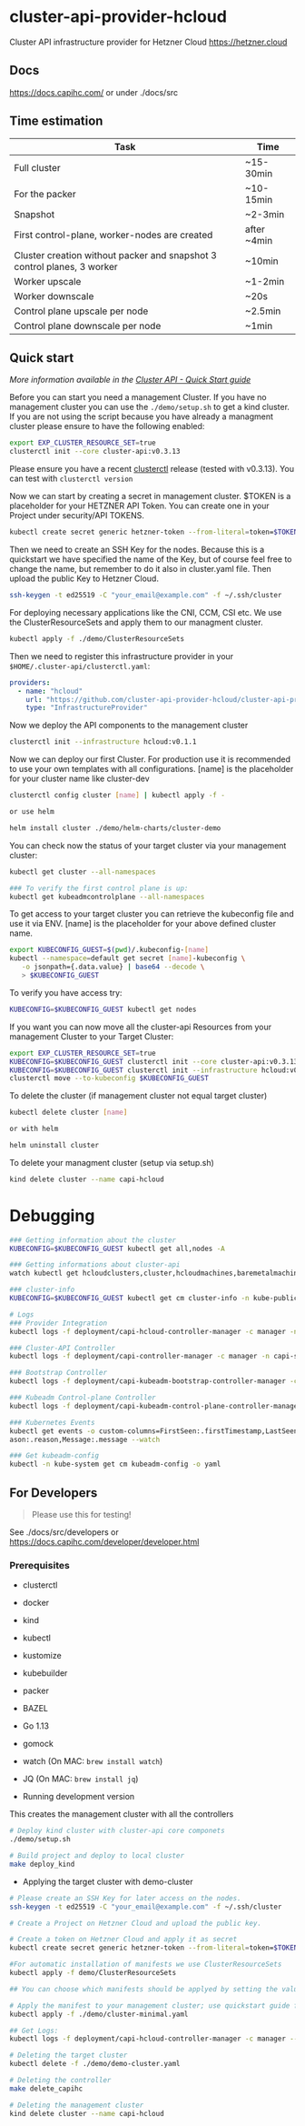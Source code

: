 # cluster-api-provider-hcloud

Cluster API infrastructure provider for Hetzner Cloud https://hetzner.cloud

## Docs

https://docs.capihc.com/
or under ./docs/src

## Time estimation

| Task | Time |
| ---- | ---- |
| Full cluster | ~15-30min
| For the packer | ~10-15min
| Snapshot | ~2-3min 
| First control-plane, worker-nodes are created | after ~4min
| Cluster creation without packer and snapshot 3 control planes, 3 worker | ~10min
| Worker upscale | ~1-2min
| Worker downscale |  ~20s
| Control plane upscale per node | ~2.5min
| Control plane downscale per node | ~1min


## Quick start

*More information available in the [Cluster API - Quick Start guide]*

Before you can start you need a management Cluster.
If you have no management cluster you can use the `./demo/setup.sh` to get a kind cluster. 
If you are not using the script because you have already a managment cluster please ensure to have the following enabled:

```sh
export EXP_CLUSTER_RESOURCE_SET=true
clusterctl init --core cluster-api:v0.3.13
```

Please ensure you have a recent [clusterctl] release (tested with v0.3.13). You can test with `clusterctl version`

Now we can start by creating a secret in management cluster. $TOKEN is a placeholder for your HETZNER API Token. You can create one in your Project under security/API TOKENS.

```sh
kubectl create secret generic hetzner-token --from-literal=token=$TOKEN
```

Then we need to create an SSH Key for the nodes. Because this is a quickstart we have specified the name of the Key, but of course feel free to change the name, but remember to do it also in cluster.yaml file. Then upload the public Key to Hetzner Cloud.

```sh
ssh-keygen -t ed25519 -C "your_email@example.com" -f ~/.ssh/cluster
```

For deploying necessary applications like the CNI, CCM, CSI etc. We use the ClusterResourceSets and apply them to our managment cluster. 

```sh
kubectl apply -f ./demo/ClusterResourceSets
```

Then we need to register this infrastructure provider in your `$HOME/.cluster-api/clusterctl.yaml`:

```yaml
providers:
  - name: "hcloud"
    url: "https://github.com/cluster-api-provider-hcloud/cluster-api-provider-hcloud/releases/latest/infrastructure-components.yaml"
    type: "InfrastructureProvider"
```

Now we deploy the API components to the management cluster

```sh
clusterctl init --infrastructure hcloud:v0.1.1
```

Now we can deploy our first Cluster. For production use it is recommended to use your own templates with all configurations. [name] is the placeholder for your cluster name like cluster-dev

```sh
clusterctl config cluster [name] | kubectl apply -f -

or use helm

helm install cluster ./demo/helm-charts/cluster-demo

```

You can check now the status of your target cluster via your management cluster:

```sh
kubectl get cluster --all-namespaces

### To verify the first control plane is up:
kubectl get kubeadmcontrolplane --all-namespaces
```
To get access to your target cluster you can retrieve the kubeconfig file and use it via ENV. [name] is the placeholder for your above defined cluster name.
```sh
export KUBECONFIG_GUEST=$(pwd)/.kubeconfig-[name]
kubectl --namespace=default get secret [name]-kubeconfig \
   -o jsonpath={.data.value} | base64 --decode \
   > $KUBECONFIG_GUEST
```

To verify you have access try:
```sh
KUBECONFIG=$KUBECONFIG_GUEST kubectl get nodes
```

If you want you can now move all the cluster-api Resources from your management Cluster to your Target Cluster:

```sh
export EXP_CLUSTER_RESOURCE_SET=true
KUBECONFIG=$KUBECONFIG_GUEST clusterctl init --core cluster-api:v0.3.13
KUBECONFIG=$KUBECONFIG_GUEST clusterctl init --infrastructure hcloud:v0.1.1
clusterctl move --to-kubeconfig $KUBECONFIG_GUEST
```

To delete the cluster (if management cluster not equal target cluster)

```sh
kubectl delete cluster [name]

or with helm

helm uninstall cluster
```

To delete your managment cluster (setup via setup.sh)
```sh
kind delete cluster --name capi-hcloud
```

# Debugging
```sh
### Getting information about the cluster
KUBECONFIG=$KUBECONFIG_GUEST kubectl get all,nodes -A

### Getting informations about cluster-api
watch kubectl get hcloudclusters,cluster,hcloudmachines,baremetalmachines,machines

### cluster-info
KUBECONFIG=$KUBECONFIG_GUEST kubectl get cm cluster-info -n kube-public -o yaml

# Logs
### Provider Integration
kubectl logs -f deployment/capi-hcloud-controller-manager -c manager -n capi-hcloud-system

### Cluster-API Controller
kubectl logs -f deployment/capi-controller-manager -c manager -n capi-system

### Bootstrap Controller
kubectl logs -f deployment/capi-kubeadm-bootstrap-controller-manager -c manager  -n capi-kubeadm-bootstrap-system

### Kubeadm Control-plane Controller
kubectl logs -f deployment/capi-kubeadm-control-plane-controller-manager -c manager  -n capi-kubeadm-control-plane-system

### Kubernetes Events
kubectl get events -o custom-columns=FirstSeen:.firstTimestamp,LastSeen:.lastTimestamp,Count:.count,From:.source.component,Type:.type,Re│
ason:.reason,Message:.message --watch

### Get kubeadm-config
kubectl -n kube-system get cm kubeadm-config -o yaml

```


[clusterctl]: https://github.com/kubernetes-sigs/cluster-api/releases/
[Cluster API - Quick Start guide]: https://cluster-api.sigs.k8s.io/user/quick-start.html


## For Developers 
> Please use this for testing!

See ./docs/src/developers or https://docs.capihc.com/developer/developer.html

### Prerequisites

- clusterctl
- docker
- kind
- kubectl
- kustomize
- kubebuilder
- packer
- BAZEL
- Go 1.13
- gomock
- watch (On MAC: `brew install watch`)
- JQ (On MAC: `brew install jq`)

- Running development version

This creates the management cluster with all the controllers
```sh
# Deploy kind cluster with cluster-api core componets
./demo/setup.sh

# Build project and deploy to local cluster
make deploy_kind
```

- Applying the target cluster with demo-cluster

```sh
# Please create an SSH Key for later access on the nodes.
ssh-keygen -t ed25519 -C "your_email@example.com" -f ~/.ssh/cluster

# Create a Project on Hetzner Cloud and upload the public key. 

# Create a token on Hetzner Cloud and apply it as secret
kubectl create secret generic hetzner-token --from-literal=token=$TOKEN

#For automatic installation of manifests we use ClusterResourceSets
kubectl apply -f demo/ClusterResourceSets

## You can choose which manifests should be applyed by setting the value of the labels under kind: Cluster

# Apply the manifest to your management cluster; use quickstart guide for getting access to the target cluster
kubectl apply -f ./demo/cluster-minimal.yaml

## Get Logs:
kubectl logs -f deployment/capi-hcloud-controller-manager -c manager --v=4 -n capi-hcloud-system

# Deleting the target cluster
kubectl delete -f ./demo/demo-cluster.yaml

# Deleting the controller
make delete_capihc

# Deleting the management cluster
kind delete cluster --name capi-hcloud

```


